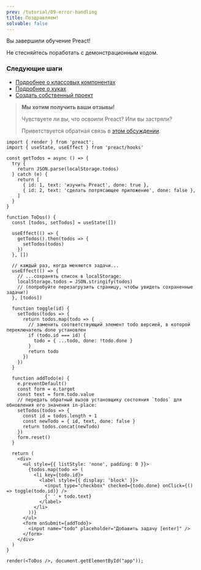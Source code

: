 ```yaml
---
prev: /tutorial/09-error-handling
title: Поздравляем!
solvable: false
---
```


Вы завершили обучение Preact!

Не стесняйтесь поработать с демонстрационным кодом.

### Следующие шаги

- [Подробнее о классовых компонентах](/guide/v10/components)
- [Подробнее о хуках](/guide/v10/hooks)
- [Создать собственный проект](https://vite.new/preact)

> **Мы хотим получить ваши отзывы!**
>
> Чувствуете ли вы, что освоили Preact? Или вы застряли?
>
> Приветствуется обратная связь в [этом обсуждении](https://github.com/preactjs/preact-www/discussions/815).

```jsx:repl-initial
import { render } from 'preact';
import { useState, useEffect } from 'preact/hooks'

const getTodos = async () => {
  try {
    return JSON.parse(localStorage.todos)
  } catch (e) {
    return [
      { id: 1, text: 'изучить Preact', done: true },
      { id: 2, text: 'сделать потрясающее приложение', done: false },
    ]
  }
}

function ToDos() {
  const [todos, setTodos] = useState([])

  useEffect(() => {
    getTodos().then(todos => {
      setTodos(todos)
    })
  }, [])

  // каждый раз, когда меняются задачи...
  useEffect(() => {
    // ...сохранять список в localStorage:
    localStorage.todos = JSON.stringify(todos)
    // (попробуйте перезагрузить страницу, чтобы увидеть сохраненные задачи!)
  }, [todos])

  function toggle(id) {
    setTodos(todos => {
      return todos.map(todo => {
        // заменить соответствующий элемент todo версией, в которой переключатель done установлен
        if (todo.id === id) {
          todo = { ...todo, done: !todo.done }
        }
        return todo
      })
    })
  }

  function addTodo(e) {
    e.preventDefault()
    const form = e.target
    const text = form.todo.value
    // передать обратный вызов установщику состояния `todos` для обновления его значения in-place:
    setTodos(todos => {
      const id = todos.length + 1
      const newTodo = { id, text, done: false }
      return todos.concat(newTodo)
    })
    form.reset()
  }

  return (
    <div>
      <ul style={{ listStyle: 'none', padding: 0 }}>
        {todos.map(todo => (
          <li key={todo.id}>
            <label style={{ display: 'block' }}>
              <input type="checkbox" checked={todo.done} onClick={() => toggle(todo.id)} />
              {' ' + todo.text}
            </label>
          </li>
        ))}
      </ul>
      <form onSubmit={addTodo}>
        <input name="todo" placeholder="Добавить задачу [enter]" />
      </form>
    </div>
  )
}

render(<ToDos />, document.getElementById("app"));
```
